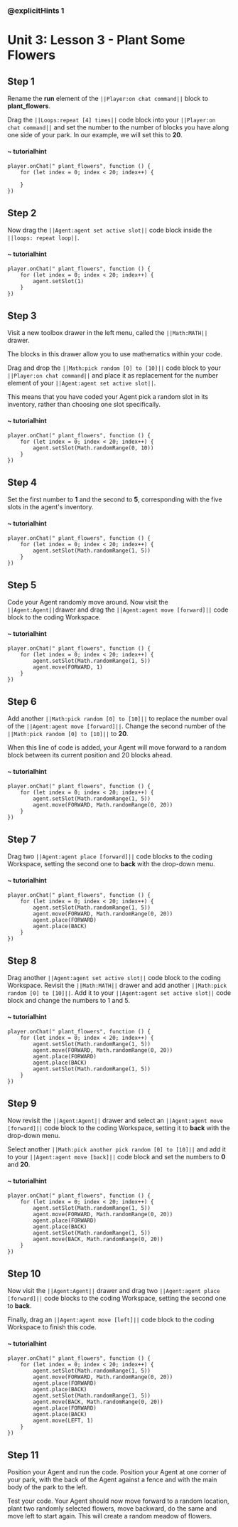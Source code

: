### @explicitHints 1

# Unit 3: Lesson 3 - Plant Some Flowers 

## Step 1
Rename the **run** element of the ``||Player:on chat command||`` block to **plant_flowers**. 

Drag the ``||Loops:repeat [4] times||`` code block into your ``||Player:on chat command||`` and set the number to the number of blocks you have along one side of your park. In our example, we will set this to **20**. 

#### ~ tutorialhint
``` blocks
player.onChat(" plant_flowers", function () {
    for (let index = 0; index < 20; index++) {
    	
    }
})
```

## Step 2
Now drag the ``||Agent:agent set active slot||`` code block inside the ``||loops: repeat loop||``.    

#### ~ tutorialhint
``` blocks
player.onChat(" plant_flowers", function () {
    for (let index = 0; index < 20; index++) {
        agent.setSlot(1)
    }
})
```

## Step 3
Visit a new toolbox drawer in the left menu, called the ``||Math:MATH||`` drawer. 

The blocks in this drawer allow you to use mathematics within your code.

Drag and drop the ``||Math:pick random [0] to [10]||`` code block to your ``||Player:on chat command||`` and place it as replacement for the number element of your ``||Agent:agent set active slot||``. 

This means that you have coded your Agent pick a random slot in its inventory, rather than choosing one slot specifically. 

#### ~ tutorialhint
``` blocks
player.onChat(" plant_flowers", function () {
    for (let index = 0; index < 20; index++) {
        agent.setSlot(Math.randomRange(0, 10))
    }
})
```

## Step 4
Set the first number to **1** and the second to **5**, corresponding with the five slots in the agent's inventory. 
#### ~ tutorialhint
``` blocks
player.onChat(" plant_flowers", function () {
    for (let index = 0; index < 20; index++) {
        agent.setSlot(Math.randomRange(1, 5))
    }
})
```


## Step 5
Code your Agent randomly move around. Now visit the ``||Agent:Agent||``drawer and drag the ``||Agent:agent move [forward]||`` code block to the coding Workspace.   

#### ~ tutorialhint
``` blocks
player.onChat(" plant_flowers", function () {
    for (let index = 0; index < 20; index++) {
        agent.setSlot(Math.randomRange(1, 5))
        agent.move(FORWARD, 1)
    }
})
```

## Step 6
Add another ``||Math:pick random [0] to [10]||`` to replace the number oval of the ``||Agent:agent move [forward]||``. Change the second number of the ``||Math:pick random [0] to [10]||`` to **20**. 

When this line of code is added, your Agent will move forward to a random block between its current position and 20 blocks ahead. 

#### ~ tutorialhint
``` blocks
player.onChat(" plant_flowers", function () {
    for (let index = 0; index < 20; index++) {
        agent.setSlot(Math.randomRange(1, 5))
        agent.move(FORWARD, Math.randomRange(0, 20))
    }
})
```

## Step 7
Drag two ``||Agent:agent place [forward]||`` code blocks to the coding Workspace, setting the second one to **back** with the drop-down menu. 

#### ~ tutorialhint
``` blocks
player.onChat(" plant_flowers", function () {
    for (let index = 0; index < 20; index++) {
        agent.setSlot(Math.randomRange(1, 5))
        agent.move(FORWARD, Math.randomRange(0, 20))
        agent.place(FORWARD)
        agent.place(BACK)
    }
})

```

## Step 8
Drag another ``||Agent:agent set active slot||`` code block to the coding Workspace. Revisit the ``||Math:MATH||`` drawer and add another ``||Math:pick random [0] to [10]||``. Add it to your ``||Agent:agent set active slot||`` code block and change the numbers to 1 and 5. 

#### ~ tutorialhint
``` blocks
player.onChat(" plant_flowers", function () {
    for (let index = 0; index < 20; index++) {
        agent.setSlot(Math.randomRange(1, 5))
        agent.move(FORWARD, Math.randomRange(0, 20))
        agent.place(FORWARD)
        agent.place(BACK)
        agent.setSlot(Math.randomRange(1, 5))
    }
})
```

## Step 9
Now revisit the ``||Agent:Agent||`` drawer and select an ``||Agent:agent move [forward]||`` code block to the coding Workspace, setting it to **back** with the drop-down menu. 

Select another ``||Math:pick another pick random [0] to [10]||`` and add it to your ``||Agent:agent move [back]||`` code block and set the numbers to **0** and **20**. 

#### ~ tutorialhint
``` blocks
player.onChat(" plant_flowers", function () {
    for (let index = 0; index < 20; index++) {
        agent.setSlot(Math.randomRange(1, 5))
        agent.move(FORWARD, Math.randomRange(0, 20))
        agent.place(FORWARD)
        agent.place(BACK)
        agent.setSlot(Math.randomRange(1, 5))
        agent.move(BACK, Math.randomRange(0, 20))
    }
})
```

## Step 10
Now visit the ``||Agent:Agent||`` drawer and drag two ``||Agent:agent place [forward]||`` code blocks to the coding Workspace, setting the second one to **back**. 

Finally, drag an ``||Agent:agent move [left]||`` code block to the coding Workspace to finish this code. 

#### ~ tutorialhint
``` blocks
player.onChat(" plant_flowers", function () {
    for (let index = 0; index < 20; index++) {
        agent.setSlot(Math.randomRange(1, 5))
        agent.move(FORWARD, Math.randomRange(0, 20))
        agent.place(FORWARD)
        agent.place(BACK)
        agent.setSlot(Math.randomRange(1, 5))
        agent.move(BACK, Math.randomRange(0, 20))
        agent.place(FORWARD)
        agent.place(BACK)
        agent.move(LEFT, 1)
    }
})
```

## Step 11
Position your Agent and run the code. Position your Agent at one corner of your park, with the back of the Agent against a fence and with the main body of the park to the left.

Test your code. Your Agent should now move forward to a random location, plant two randomly selected flowers, move backward, do the same and move left to start again. This will create a random meadow of flowers. 